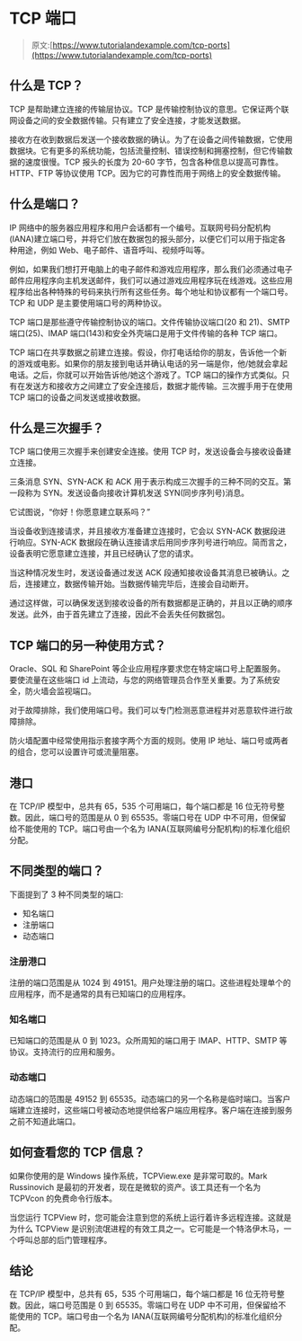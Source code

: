 # TCP 端口

> 原文:[https://www.tutorialandexample.com/tcp-ports](https://www.tutorialandexample.com/tcp-ports)

## 什么是 TCP？

TCP 是帮助建立连接的传输层协议。TCP 是传输控制协议的意思。它保证两个联网设备之间的安全数据传输。只有建立了安全连接，才能发送数据。

接收方在收到数据后发送一个接收数据的确认。为了在设备之间传输数据，它使用数据块。它有更多的系统功能，包括流量控制、错误控制和拥塞控制，但它传输数据的速度很慢。TCP 报头的长度为 20-60 字节，包含各种信息以提高可靠性。HTTP、FTP 等协议使用 TCP。因为它的可靠性而用于网络上的安全数据传输。

## 什么是端口？

IP 网络中的服务器应用程序和用户会话都有一个编号。互联网号码分配机构(IANA)建立端口号，并将它们放在数据包的报头部分，以便它们可以用于指定各种用途，例如 Web、电子邮件、语音呼叫、视频呼叫等。

例如，如果我们想打开电脑上的电子邮件和游戏应用程序，那么我们必须通过电子邮件应用程序向主机发送邮件，我们可以通过游戏应用程序玩在线游戏。这些应用程序给出各种特殊的号码来执行所有这些任务。每个地址和协议都有一个端口号。TCP 和 UDP 是主要使用端口号的两种协议。

TCP 端口是那些遵守传输控制协议的端口。文件传输协议端口(20 和 21)、SMTP 端口(25)、IMAP 端口(143)和安全外壳端口是用于文件传输的各种 TCP 端口。

TCP 端口在共享数据之前建立连接。假设，你打电话给你的朋友，告诉他一个新的游戏或电影。如果你的朋友接到电话并确认电话的另一端是你，他/她就会拿起电话。之后，你就可以开始告诉他/她这个游戏了。TCP 端口的操作方式类似。只有在发送方和接收方之间建立了安全连接后，数据才能传输。三次握手用于在使用 TCP 端口的设备之间发送或接收数据。

## 什么是三次握手？

TCP 端口使用三次握手来创建安全连接。使用 TCP 时，发送设备会与接收设备建立连接。

三条消息 SYN、SYN-ACK 和 ACK 用于表示构成三次握手的三种不同的交互。第一段称为 SYN。发送设备向接收计算机发送 SYN(同步序列号)消息。

它试图说，“你好！你愿意建立联系吗？”

当设备收到连接请求，并且接收方准备建立连接时，它会以 SYN-ACK 数据段进行响应。SYN-ACK 数据段在确认连接请求后用同步序列号进行响应。简而言之，设备表明它愿意建立连接，并且已经确认了您的请求。

当这种情况发生时，发送设备通过发送 ACK 段通知接收设备其消息已被确认。之后，连接建立，数据传输开始。当数据传输完毕后，连接会自动断开。

通过这样做，可以确保发送到接收设备的所有数据都是正确的，并且以正确的顺序发送。此外，由于首先建立了连接，因此不会丢失任何数据包。

## TCP 端口的另一种使用方式？

Oracle、SQL 和 SharePoint 等企业应用程序要求您在特定端口号上配置服务。要使流量在这些端口 id 上流动，与您的网络管理员合作至关重要。为了系统安全，防火墙会监视端口。

对于故障排除，我们使用端口号。我们可以专门检测恶意进程并对恶意软件进行故障排除。

防火墙配置中经常使用指示套接字两个方面的规则。使用 IP 地址、端口号或两者的组合，您可以设置许可或流量阻塞。

## 港口

在 TCP/IP 模型中，总共有 65，535 个可用端口，每个端口都是 16 位无符号整数。因此，端口号的范围是从 0 到 65535。零端口号在 UDP 中不可用，但保留给不能使用的 TCP。端口号由一个名为 IANA(互联网编号分配机构)的标准化组织分配。

## 不同类型的端口？

下面提到了 3 种不同类型的端口:

*   知名端口
*   注册端口
*   动态端口

### 注册港口

注册的端口范围是从 1024 到 49151。用户处理注册的端口。这些进程处理单个的应用程序，而不是通常的具有已知端口的应用程序。

### 知名端口

已知端口的范围是从 0 到 1023。众所周知的端口用于 IMAP、HTTP、SMTP 等协议。支持流行的应用和服务。

### 动态端口

动态端口的范围是 49152 到 65535。动态端口的另一个名称是临时端口。当客户端建立连接时，这些端口号被动态地提供给客户端应用程序。客户端在连接到服务之前不知道此端口。

## 如何查看您的 TCP 信息？

如果你使用的是 Windows 操作系统，TCPView.exe 是非常可取的。Mark Russinovich 是最初的开发者，现在是微软的资产。该工具还有一个名为 TCPVcon 的免费命令行版本。

当您运行 TCPView 时，您可能会注意到您的系统上运行着许多远程连接。这就是为什么 TCPView 是识别流氓进程的有效工具之一。它可能是一个特洛伊木马，一个呼叫总部的后门管理程序。

## 结论

在 TCP/IP 模型中，总共有 65，535 个可用端口，每个端口都是 16 位无符号整数。因此，端口号范围是 0 到 65535。零端口号在 UDP 中不可用，但保留给不能使用的 TCP。端口号由一个名为 IANA(互联网编号分配机构)的标准化组织分配。